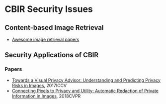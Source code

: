 # CBIR Security Issues

## Content-based Image Retrieval

- [Awesome image retrieval papers](https://github.com/willard-yuan/awesome-cbir-papers)

## Security Applications of CBIR

### Papers
- [Towards a Visual Privacy Advisor: Understanding and Predicting Privacy Risks in Images](https://ieeexplore.ieee.org/document/8237660/), 2017ICCV
- [Connecting Pixels to Privacy and Utility: Automatic Redaction of Private Information in Images](https://github.com/tribhuvanesh/visual_redactions), 2018CVPR

